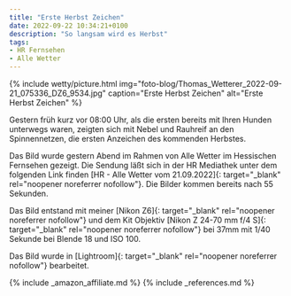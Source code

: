 ```yaml
---
title: "Erste Herbst Zeichen"
date: 2022-09-22 10:34:21+0100
description: "So langsam wird es Herbst"
tags:
- HR Fernsehen
- Alle Wetter
---
```

{% include wetty/picture.html img="foto-blog/Thomas_Wetterer_2022-09-21_075336_DZ6_9534.jpg" caption="Erste Herbst Zeichen" alt="Erste Herbst Zeichen" %}

Gestern früh kurz vor 08:00 Uhr, als die ersten bereits mit Ihren Hunden unterwegs waren, zeigten sich mit Nebel und Rauhreif an den Spinnennetzen, die ersten Anzeichen des kommenden Herbstes.

Das Bild wurde gestern Abend im Rahmen von Alle Wetter im Hessischen Fernsehen gezeigt. Die Sendung läßt sich in der HR Mediathek unter dem folgenden Link finden [HR - Alle Wetter vom 21.09.2022]{: target="_blank" rel="noopener noreferrer nofollow"}. Die Bilder kommen bereits nach 55 Sekunden. 


Das Bild entstand mit meiner [Nikon Z6]{: target="_blank" rel="noopener noreferrer nofollow"} und dem Kit Objektiv [Nikon Z 24-70 mm f/4 S]{: target="_blank" rel="noopener noreferrer nofollow"} bei 37mm mit 1/40 Sekunde bei Blende 18 und ISO 100.

Das Bild wurde in [Lightroom]{: target="_blank" rel="noopener noreferrer nofollow"} bearbeitet.

{% include _amazon_affiliate.md %}
{% include _references.md %}

